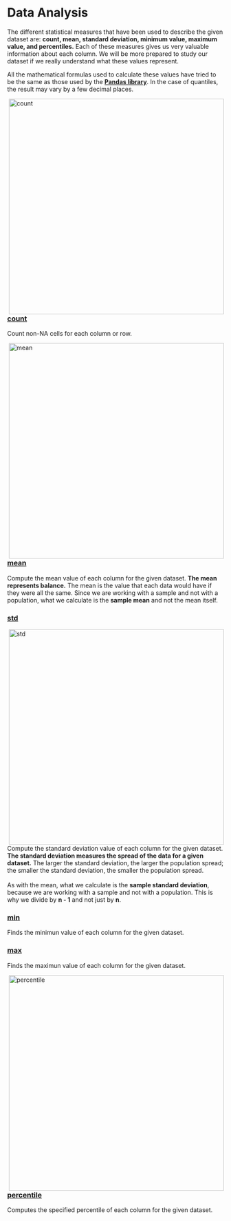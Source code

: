 # Data Analysis
The different statistical measures that have been used to describe the given dataset are: **count, mean, standard deviation, minimum value, maximum value, and percentiles.** Each of these measures gives us very valuable information about each column. We will be more prepared to study our dataset if we really understand what these values represent.<br>

All the mathematical formulas used to calculate these values have tried to be the same as those used by the **[Pandas library](https://pandas.pydata.org)**. In the case of quantiles, the result may vary by a few decimal places.

<img align="right" width="500" alt="count" src="https://user-images.githubusercontent.com/74931024/173940704-bc554c83-fafa-45f4-980e-4518bb759d49.png">

### [count](https://pandas.pydata.org/docs/reference/api/pandas.DataFrame.count.html)
Count non-NA cells for each column or row.

<img align="right" width="500" alt="mean" src="https://user-images.githubusercontent.com/74931024/173940847-c0fefb99-6ee7-48d4-b1d9-fcf1544ab951.png">

### [mean](https://pandas.pydata.org/docs/reference/api/pandas.DataFrame.mean.html)
Compute the mean value of each column for the given dataset. **The mean represents balance.** The mean is the value that each data would have if they were all the same. Since we are working with a sample and not with a population, what we calculate is the **sample mean** and not the mean itself.

### [std](https://pandas.pydata.org/docs/reference/api/pandas.DataFrame.std.html)

<img align="right" width="500" alt="std" src="https://user-images.githubusercontent.com/74931024/173941053-93a90dd4-1c09-48a7-9405-e914940b2d62.png">

Compute the standard deviation value of each column for the given dataset. **The standard deviation measures the spread of the data for a given dataset.** The larger the standard deviation, the larger the population spread; the smaller the standard deviation, the smaller the population spread.<br><br>
As with the mean, what we calculate is the **sample standard deviation**, because we are working with a sample and not with a population. This is why we divide by **n - 1** and not just by **n**.

### [min](https://pandas.pydata.org/docs/reference/api/pandas.DataFrame.min.html)
Finds the minimun value of each column for the given dataset.

### [max](https://pandas.pydata.org/docs/reference/api/pandas.DataFrame.max.html)
Finds the maximun value of each column for the given dataset.

<img align="right" width="500" alt="percentile" src="https://user-images.githubusercontent.com/74931024/173941137-61091559-3f88-429d-92a2-c3556a00a01b.png">

### [percentile](https://pandas.pydata.org/docs/reference/api/pandas.DataFrame.quantile.html)
Computes the specified percentile of each column for the given dataset.

